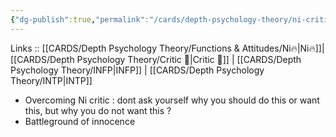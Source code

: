 ```yaml
---
{"dg-publish":true,"permalink":"/cards/depth-psychology-theory/ni-critic/","noteIcon":"","created":"2023-01-01T23:02:50.204+01:00","updated":"2023-04-10T21:31:43.819+02:00"}
---
```


Links :: [[CARDS/Depth Psychology Theory/Functions & Attitudes/Ni🔥\|Ni🔥]]| [[CARDS/Depth Psychology Theory/Critic 🤔\|Critic 🤔]] | [[CARDS/Depth Psychology Theory/INFP\|INFP]] | [[CARDS/Depth Psychology Theory/INTP\|INTP]]


- Overcoming Ni critic : dont ask yourself why you should do this or want this, but why you do not want this ? 
- Battleground of innocence
